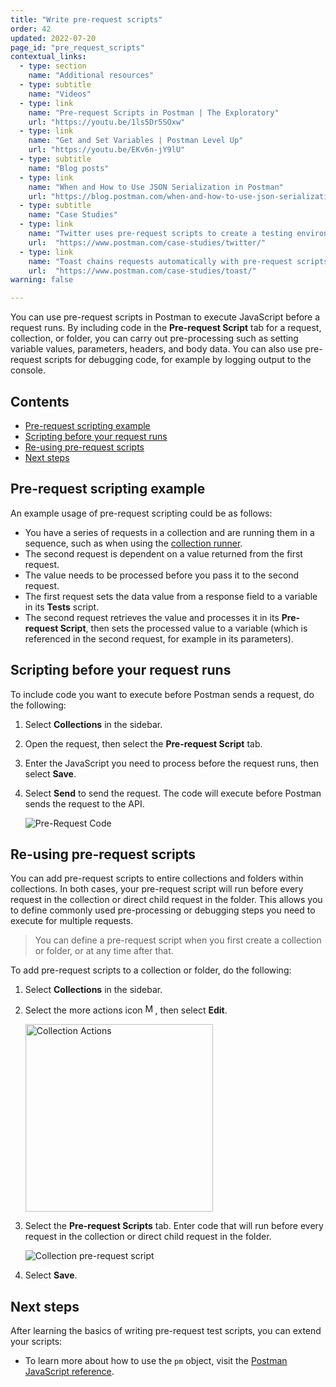 ```yaml
---
title: "Write pre-request scripts"
order: 42
updated: 2022-07-20
page_id: "pre_request_scripts"
contextual_links:
  - type: section
    name: "Additional resources"
  - type: subtitle
    name: "Videos"
  - type: link
    name: "Pre-request Scripts in Postman | The Exploratory"
    url: "https://youtu.be/1ls5Dr5SOxw"
  - type: link
    name: "Get and Set Variables | Postman Level Up"
    url: "https://youtu.be/EKv6n-jY9lU"
  - type: subtitle
    name: "Blog posts"
  - type: link
    name: "When and How to Use JSON Serialization in Postman"
    url: "https://blog.postman.com/when-and-how-to-use-json-serialization-in-postman/"
  - type: subtitle
    name: "Case Studies"
  - type: link
    name: "Twitter uses pre-request scripts to create a testing environment"
    url:  "https://www.postman.com/case-studies/twitter/"
  - type: link
    name: "Toast chains requests automatically with pre-request scripts"
    url:  "https://www.postman.com/case-studies/toast/"
warning: false

---
```


You can use pre-request scripts in Postman to execute JavaScript before a request runs. By including code in the __Pre-request Script__ tab for a request, collection, or folder, you can carry out pre-processing such as setting variable values, parameters, headers, and body data. You can also use pre-request scripts for debugging code, for example by logging output to the console.

## Contents

* [Pre-request scripting example](#pre-request-scripting-example)
* [Scripting before your request runs](#scripting-before-your-request-runs)
* [Re-using pre-request scripts](#re-using-pre-request-scripts)
* [Next steps](#next-steps)

## Pre-request scripting example

An example usage of pre-request scripting could be as follows:

* You have a series of requests in a collection and are running them in a sequence, such as when using the [collection runner](/docs/collections/running-collections/intro-to-collection-runs/).
* The second request is dependent on a value returned from the first request.
* The value needs to be processed before you pass it to the second request.
* The first request sets the data value from a response field to a variable in its __Tests__ script.
* The second request retrieves the value and processes it in its __Pre-request Script__, then sets the processed value to a variable (which is referenced in the second request, for example in its parameters).

## Scripting before your request runs

To include code you want to execute before Postman sends a request, do the following:

1. Select __Collections__ in the sidebar.
1. Open the request, then select the __Pre-request Script__ tab.
1. Enter the JavaScript you need to process before the request runs, then select __Save__.
1. Select __Send__ to send the request. The code will execute before Postman sends the request to the API.

    ![Pre-Request Code](https://assets.postman.com/postman-docs/pre-request-script-v8.jpg)

## Re-using pre-request scripts

You can add pre-request scripts to entire collections and folders within collections. In both cases, your pre-request script will run before every request in the collection or direct child request in the folder. This allows you to define commonly used pre-processing or debugging steps you need to execute for multiple requests.

> You can define a pre-request script when you first create a collection or folder, or at any time after that.

To add pre-request scripts to a collection or folder, do the following:

1. Select __Collections__ in the sidebar.
1. Select the more actions icon <img alt="More actions icon" src="https://assets.postman.com/postman-docs/icon-more-actions-v9.jpg#icon" width="16px">, then select __Edit__.

    <img src="https://assets.postman.com/postman-docs/edit-collection-action-v8.jpg" alt="Collection Actions" width="300px"/>

1. Select the __Pre-request Scripts__ tab. Enter code that will run before every request in the collection or direct child request in the folder.

   ![Collection pre-request script](https://assets.postman.com/postman-docs/edit-collection-pre-request-v9.jpg)

1. Select __Save__.

## Next steps

After learning the basics of writing pre-request test scripts, you can extend your scripts:

* To learn more about how to use the `pm` object, visit the [Postman JavaScript reference](/docs/writing-scripts/script-references/postman-sandbox-api-reference/).

